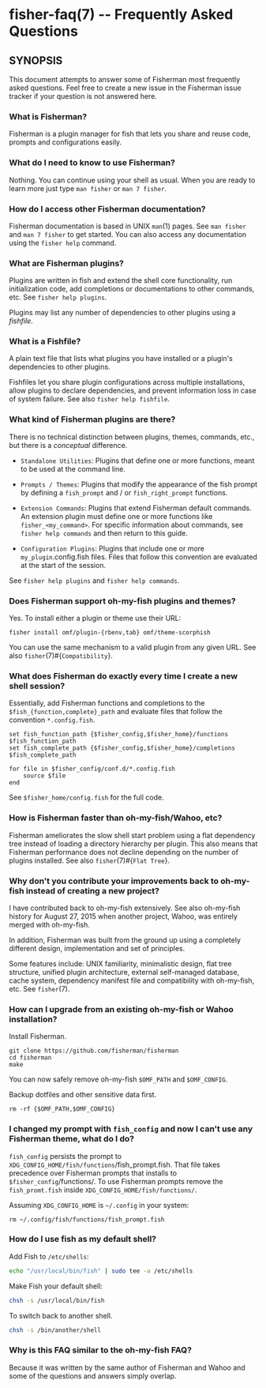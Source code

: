 fisher-faq(7) -- Frequently Asked Questions
===========================================

## SYNOPSIS

This document attempts to answer some of Fisherman most frequently asked questions. Feel free to create a new issue in the Fisherman issue tracker if your question is not answered here.


### What is Fisherman?

Fisherman is a plugin manager for fish that lets you share and reuse code, prompts and configurations easily.


### What do I need to know to use Fisherman?

Nothing. You can continue using your shell as usual. When you are ready to learn more just type `man fisher` or `man 7 fisher`.


### How do I access other Fisherman documentation?

Fisherman documentation is based in UNIX `man`(1) pages. See `man fisher` and `man 7 fisher` to get started. You can also access any documentation using the `fisher help` command.


### What are Fisherman plugins?

Plugins are written in fish and extend the shell core functionality, run initialization code, add completions or documentations to other commands, etc. See `fisher help plugins`.

Plugins may list any number of dependencies to other plugins using a *fishfile*.


### What is a Fishfile?

A plain text file that lists what plugins you have installed or a plugin's dependencies to other plugins.

Fishfiles let you share plugin configurations across multiple installations, allow plugins to declare dependencies, and prevent information loss in case of system failure. See also `fisher help fishfile`.


### What kind of Fisherman plugins are there?

There is no technical distinction between plugins, themes, commands, etc., but there is a *conceptual* difference.

* `Standalone Utilities`: Plugins that define one or more functions, meant to be used at the command line.

* `Prompts / Themes`: Plugins that modify the appearance of the fish prompt by defining a `fish_prompt` and / or `fish_right_prompt` functions.

* `Extension Commands`: Plugins that extend Fisherman default commands. An extension plugin must define one or more functions like `fisher_<my_command>`. For specific information about commands, see `fisher help commands` and then return to this guide.

* `Configuration Plugins`: Plugins that include one or more `my_plugin`.config.fish files. Files that follow this convention are evaluated at the start of the session.

See `fisher help plugins` and `fisher help commands`.


### Does Fisherman support oh-my-fish plugins and themes?

Yes. To install either a plugin or theme use their URL:

```
fisher install omf/plugin-{rbenv,tab} omf/theme-scorphish
```

You can use the same mechanism to a valid plugin from any given URL. See also `fisher`(7)#{`Compatibility`}.


### What does Fisherman do exactly every time I create a new shell session?

Essentially, add Fisherman functions and completions to the `$fish_{function,complete}_path` and evaluate files that follow the convention `*.config.fish`.

```fish
set fish_function_path {$fisher_config,$fisher_home}/functions $fish_function_path
set fish_complete_path {$fisher_config,$fisher_home}/completions $fish_complete_path

for file in $fisher_config/conf.d/*.config.fish
    source $file
end
```

See `$fisher_home/config.fish` for the full code.


### How is Fisherman faster than oh-my-fish/Wahoo, etc?

Fisherman ameliorates the slow shell start problem using a flat dependency tree instead of loading a directory hierarchy per plugin. This also means that Fisherman performance does not decline depending on the number of plugins installed. See also `fisher`(7)#{`Flat Tree`}.

### Why don't you contribute your improvements back to oh-my-fish instead of creating a new project?

I have contributed back to oh-my-fish extensively. See also oh-my-fish history for August 27, 2015 when another project, Wahoo, was entirely merged with oh-my-fish.

In addition, Fisherman was built from the ground up using a completely different design, implementation and set of principles.

Some features include: UNIX familiarity, minimalistic design, flat tree structure, unified plugin architecture, external self-managed database, cache system, dependency manifest file and compatibility with oh-my-fish, etc. See `fisher`(7).


### How can I upgrade from an existing oh-my-fish or Wahoo installation?

Install Fisherman.

```
git clone https://github.com/fisherman/fisherman
cd fisherman
make
```

You can now safely remove oh-my-fish `$OMF_PATH` and `$OMF_CONFIG`.

Backup dotfiles and other sensitive data first.

```fish
rm -rf {$OMF_PATH,$OMF_CONFIG}
```


### I changed my prompt with `fish_config` and now I can't use any Fisherman theme, what do I do?

`fish_config` persists the prompt to `XDG_CONFIG_HOME/fish/functions`/fish_prompt.fish. That file takes precedence over Fisherman prompts that installs to `$fisher_config`/functions/. To use Fisherman prompts remove the `fish_promt.fish` inside `XDG_CONFIG_HOME/fish/functions/`.

Assuming `XDG_CONFIG_HOME` is `~/.config` in your system:

```
rm ~/.config/fish/functions/fish_prompt.fish
```


### How do I use fish as my default shell?

Add Fish to `/etc/shells`:

```sh
echo "/usr/local/bin/fish" | sudo tee -a /etc/shells
```

Make Fish your default shell:

```sh
chsh -s /usr/local/bin/fish
```

To switch back to another shell.

```sh
chsh -s /bin/another/shell
```


### Why is this FAQ similar to the oh-my-fish FAQ?

Because it was written by the same author of Fisherman and Wahoo and some of the questions and answers simply overlap.
